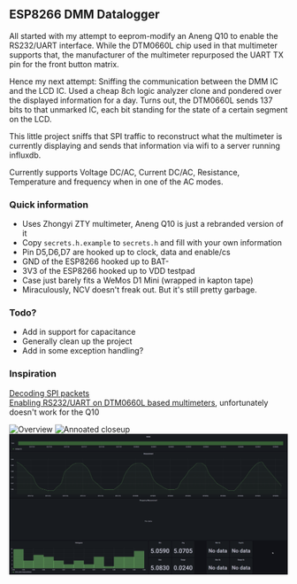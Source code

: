 ESP8266 DMM Datalogger
---
All started with my attempt to eeprom-modify an Aneng Q10 to enable the RS232/UART interface. While the DTM0660L chip used in that multimeter supports that, the manufacturer of the multimeter repurposed the UART TX pin for the front button matrix.  

Hence my next attempt: Sniffing the communication between the DMM IC and the LCD IC. Used a cheap 8ch logic analyzer clone and pondered over the displayed information for a day. Turns out, the DTM0660L sends 137 bits to that unmarked IC, each bit standing for the state of a certain segment on the LCD.  

This little project sniffs that SPI traffic to reconstruct what the multimeter is currently displaying and sends that information via wifi to a server running influxdb.

Currently supports Voltage DC/AC, Current DC/AC, Resistance, Temperature and frequency when in one of the AC modes.

### Quick information
* Uses Zhongyi ZTY multimeter, Aneng Q10 is just a rebranded version of it
* Copy `secrets.h.example` to `secrets.h` and fill with your own information
* Pin D5,D6,D7 are hooked up to clock, data and enable/cs
* GND of the ESP8266 hooked up to BAT-
* 3V3 of the ESP8266 hooked up to VDD testpad
* Case just barely fits a WeMos D1 Mini (wrapped in kapton tape)
* Miraculously, NCV doesn't freak out. But it's still pretty garbage.

### Todo?
* Add in support for capacitance
* Generally clean up the project
* Add in some exception handling?

### Inspiration
[Decoding SPI packets](http://www.kerrywong.com/2017/11/13/reverse-engineering-of-bk-precision-1696-switching-power-supplys-lcd-protocol/)  
[Enabling RS232/UART on DTM0660L based multimeters](http://www.kerrywong.com/2016/03/19/hacking-dtm0660l-based-multimeters/), unfortunately doesn't work for the Q10  


![Overview](img/overview.png)
![Annoated closeup](img/closeup_annotated.png)
![Grafana example](img/grafana.png)
